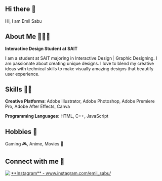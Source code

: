 ## Hi there 👋

Hi, I am Emil Sabu

## About Me 🙋🏻‍♂️

**Interactive Design Student at SAIT**

I am a student at SAIT majoring in Interactive Design | Graphic Designing. I am passionate about creating unique designs. I love to blend my creative ideas with technical skills to make visually amazing designs that beautify user experience.

## Skills 👨‍💻

**Creative Platforms**: Adobe Illustrator, Adobe Photoshop, Adobe Premiere Pro, Adobe After Effects, Canva

**Programming Languages**: HTML, C++, JavaScript


## Hobbies 🍿 

Gaming 🎮, Anime, Movies 🎥

## Connect with me 📱

<a href="www.linkedin.com/in/emil-sabu-644380317">
<img align="left" src="https://img.shields.io/badge/LinkedIn-#325ea8?&style=for-the-badge&logo=LinkedIn" />
**Instagram** - www.instagram.com/emil_sabu/
